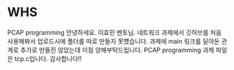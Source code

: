 # WHS
PCAP programming
안녕하세요. 이효민 멘토님. 
네트워크 과제에서 깃허브를 처음 사용해봐서 업로드시에 폴더를 따로 만들지 못헀습니다. 
과제에 main 링크를 달아둔 관계로 추가로 만들진 않았는데 이점 양해부탁드립니다.
PCAP programming 과제 파일은 tcp.c입니다. 감사합니다!!
